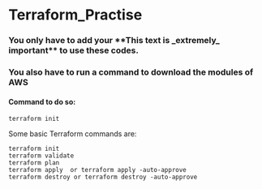 # Terraform_Practise

<h3> You only have to add your  **This text is _extremely_ important** to use these codes. </h3>

<h3> You also have to run a command to download the modules of AWS </h3>

<h4> Command to do so: </h4>

```
terraform init
```

Some basic Terraform commands are:
```
terraform init
terraform validate
terraform plan
terraform apply  or terraform apply -auto-approve
terraform destroy or terraform destroy -auto-approve
```
